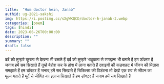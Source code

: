 ```yaml
---
title:  "Hum doctor hein, Janab"
authid: ug-2021-sakshi 
img: https://i.postimg.cc/sXgWKQCD/doctor-h-janab-2.webp
categories: [poem]
tags: [hindi]
date: 2023-06-26T00:00:00
description: ""
summary: ""
draft: false
---
```



दर्द को तुम्हारे क्रूरता से देखना भी बताते हैं 
दर्द को तुम्हारे भावुकता से समझना भी बताते हैं 
हम डॉक्टर हैं जनाब हमें सब सिखाते हैं 
तुम्हें बेहोश कर के होश में लाना बताते हैं
दवाइयों की कड़वाहट में जीवन की मिठास समझाते हैं 
हम डॉक्टर हैं जनाब,हमें सब सिखाते हैं
चिकित्सा की विडंबना तो देखो 
एक शव से जीवन का मूल्य बताते हैं 
मुर्दे से जीवित का इलाज सिखाते हैं
हम डॉक्टर हैं जनाब हमें सब सिखाते हैं


